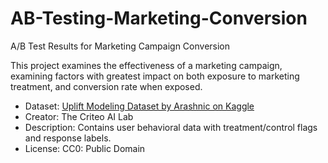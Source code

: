 # AB-Testing-Marketing-Conversion
A/B Test Results for Marketing Campaign Conversion

This project examines the effectiveness of a marketing campaign, examining factors with greatest impact on both exposure to marketing treatment, and conversion rate when exposed.


- Dataset: [Uplift Modeling Dataset by Arashnic on Kaggle](https://www.kaggle.com/datasets/arashnic/uplift-modeling)
- Creator:  The Criteo AI Lab
- Description: Contains user behavioral data with treatment/control flags and response labels.
- License: CC0: Public Domain
